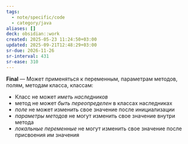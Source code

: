 ```yaml
---
tags:
  - note/specific/code
  - category/java
aliases: []
deck: obsidian::work
created: 2025-05-23 11:24:50+03:00
updated: 2025-09-21T12:48:29+03:00
sr-due: 2026-11-26
sr-interval: 431
sr-ease: 310
---
```


**Final**
—
Может применяться к переменным, параметрам методов, полям, методам класса, классам:
- Класс не может *иметь наследников*
- метод не может *быть переопределен* в классах наследниках
- *поле* не может изменить свое значение после инициализации
- *параметры методов* не могут изменить свое значение внутри метода
- *локальные переменные* не могут изменить свое значение после присвоения им значения

